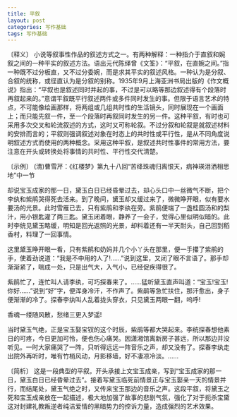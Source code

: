 ```yaml
---
title: 平叙
layout: post
categories: 写作基础
tags: 写作基础
---
```


〔释义〕 小说等叙事性作品的叙述方式之一。有两种解释：一种指介于直叙和婉叙之间的一种平实的叙述方法。语出元代陈绎曾《文筌》：“平叙，在直婉之间。”指一种既不过分板直，又不过分委婉，而是求其平实的叙述风格。一种认为是分叙、合叙的统称，或径直认为是分叙的别称。1935年9月上海亚洲书局出版的《作文概说》指出：“平叙也是叙述同时并起的事，不过是可以略等那边叙述得有个段落时再叙起来的。”意谓平叙既平行叙述两件或多件同时发生的事。但限于语言艺术的特点，不可能像绘画那样，将两组或几组共时性的生活镜头，同时展现在一个画面上；而只能先叙一件，至一个段落时再叙同时发生的另一件。这种平叙，有时也可采用多次交叉和轮流叙述的方式，这时又可称轮叙。不过分叙和轮叙是就叙述材料的安排而言的；平叙则强调叙述对象在时态上的共时性或平行性，是从不同角度说明叙述方式而使用的两种概念。采用这种平叙，是叙述共时性事件的常用方法，要注意在开头或转换处将事情的共时性、平行性交代清楚。

〔示例〕 (清)曹雪芹：《红楼梦》第九十八回“苦绛珠魂归离恨天，病神瑛泪洒相思地”中一节

却说宝玉成家的那一日，黛玉白日已经昏晕过去，却心头口中一丝微气不断，把个李纨和紫鹃哭得死去活来。到了晚间，黛玉却又缓过来了，微微睁开眼，似有要水要汤的光景。此时雪雁已去，只有紫鹃和李纨在旁。紫鹃便端了一盏桂圆汤和的梨汁，用小银匙灌了两三匙。黛玉闭着眼，静养了一会子，觉得心里似明似暗的。此时李统见黛玉略缓，明知是回光返照的光景，却料着还有一半天耐头，自己回到稻香村，料理了一回事情。

这里黛玉睁开眼一看，只有紫鹃和奶妈并几个小丫头在那里，便一手攥了紫鹃的手，使着劲说道：“我是不中用的人了!……”说到这里，又闭了眼不言语了。那手却渐渐紧了，喘成一处，只是出气大，入气小，已经促疾得很了。

紫鹃忙了，连忙叫人请李纨，可巧探春来了。……猛听黛玉直声叫道：“宝玉!宝玉!你好……”说到“好”字，便浑身冷汗，不作声了。紫鹃等急忙扶住，那汗愈出，身子便渐渐的冷了。探春李纨叫人乱着拢头穿衣，只见黛玉两眼一翻，呜呼!

香魂一缕随风散，愁绪三更入梦遥!

当时黛玉气绝，正是宝玉娶宝钗的这个时辰，紫鹃等都大哭起来。李统探春想他素日的可疼，今日更加可怜，便也伤心痛哭。因潇湘馆离新房子甚远，所以那边并没听见。一时大家痛哭了一阵，只听得远远一阵音乐之声，却又没有了。探春李纨走出院外再听时，唯有竹梢风动，月影移墙，好不凄凉冷淡。……

〔简析〕 这是一段典型的平叙。开头承接上文宝玉成亲，写到“宝玉成家的那一日，黛玉白日已经昏晕过去”。接着写黛玉临死前情景正与宝玉娶亲一天的情景并行，而结尾处，黛玉气绝之时，又传来宝玉那边的音乐之声。这段平叙，将黛玉之死和宝玉成亲放在一起描述，极大地加强了故事的悲剧气氛，强化了对于扼杀宝黛这对封建礼教叛逆者纯洁爱情的黑暗势力的控诉力量，造成强烈的艺术效果。 